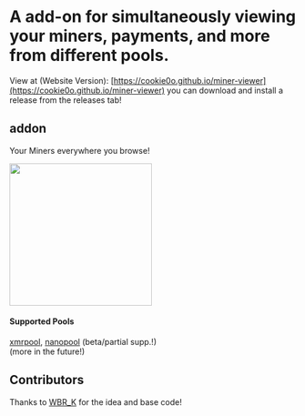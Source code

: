 # A add-on for simultaneously viewing your miners, payments, and more from different pools.
View at (Website Version): [https://cookie0o.github.io/miner-viewer](https://cookie0o.github.io/miner-viewer)
you can download and install a release from the releases tab!

## addon
Your Miners everywhere you browse!
<div style="display: inline-flex;">
  <img src="https://github.com/cookie0o/miner-viewer-addon/assets/81589649/e7fa7b22-33ec-4af0-9a29-4a9f5d689134" style="height: 250px;"> 
</div>    

#### Supported Pools
[xmrpool](https://web.xmrpool.eu), [nanopool](https://xmr.nanopool.org) (beta/partial supp.!)  
(more in the future!)

## Contributors
Thanks to [WBR_K](https://github.com/wbrk-dev) for the idea and base code!
